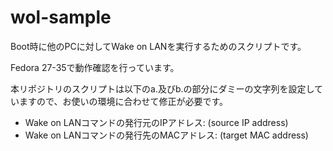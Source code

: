 # wol-sample
Boot時に他のPCに対してWake on LANを実行するためのスクリプトです。

Fedora 27-35で動作確認を行っています。

本リポジトリのスクリプトは以下のa.及びb.の部分にダミーの文字列を設定していますので、お使いの環境に合わせて修正が必要です。

- Wake on LANコマンドの発行元のIPアドレス: (source IP address)
- Wake on LANコマンドの発行先のMACアドレス: (target MAC address)
